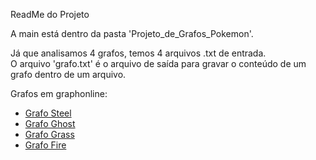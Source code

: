 ReadMe do Projeto  
  
A main está dentro da pasta 'Projeto_de_Grafos_Pokemon'.  
  
Já que analisamos 4 grafos, temos 4 arquivos .txt de entrada.  
O arquivo 'grafo.txt' é o arquivo de saída para gravar o conteúdo de um grafo dentro de um arquivo.  

Grafos em graphonline:  
- [Grafo Steel](http://graphonline.ru/pt?graph=xkxUjNTCAedSYAdc)  
- [Grafo Ghost](http://graphonline.ru/pt?graph=mEFcpcoVkgrdnzUm)  
- [Grafo Grass](http://graphonline.ru/pt?graph=jZSqGuZlypfuypbn)  
- [Grafo Fire](http://graphonline.ru/pt?graph=vameTHrydyBvtXrB)  
